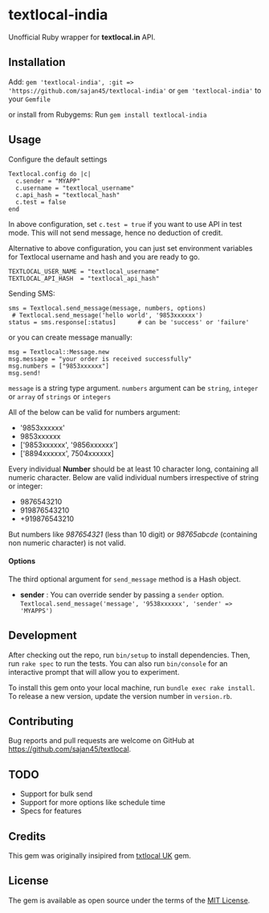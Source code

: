 # textlocal-india
Unofficial Ruby wrapper for **textlocal.in** API.

## Installation

Add:
`gem 'textlocal-india', :git => 'https://github.com/sajan45/textlocal-india'` 
or `gem 'textlocal-india'` to your `Gemfile`

or install from Rubygems:
Run `gem install textlocal-india`

## Usage

Configure the default settings

```
Textlocal.config do |c|
  c.sender = "MYAPP"
  c.username = "textlocal_username"
  c.api_hash = "textlocal_hash"
  c.test = false
end
```
In above configuration, set `c.test = true` if you want to use API in test mode. This will not send message, hence no deduction of credit.

Alternative to above configuration, you can just set environment variables for Textlocal username and hash and you are ready to go.

```
TEXTLOCAL_USER_NAME = "textlocal_username"
TEXTLOCAL_API_HASH  = "textlocal_api_hash"
```

Sending SMS:
```
sms = Textlocal.send_message(message, numbers, options)
 # Textlocal.send_message('hello world', '9853xxxxxx')
status = sms.response[:status]      # can be 'success' or 'failure'
```
or you can create message manually:
```
msg = Textlocal::Message.new
msg.message = "your order is received successfully"
msg.numbers = ["9853xxxxxx"]
msg.send!
```
`message` is a string type argument.
`numbers` argument can be `string`, `integer` or `array` of `strings` or `integers`

All of the below can be valid for numbers argument:
* '9853xxxxxx'
* 9853xxxxxx
* ['9853xxxxxx', '9856xxxxxx']
* ['8894xxxxxx', 7504xxxxxx]

Every individual **Number** should be at least 10 character long, containing all numeric character.
Below are valid individual numbers irrespective of string or integer:
* 9876543210
* 919876543210
* +919876543210

But numbers like *987654321* (less than 10 digit) or *98765abcde* (containing non numeric character) is not valid.

#### Options
The third optional argument for `send_message` method is a Hash object.
* **sender** : You can override sender by passing a `sender` option.
  `Textlocal.send_message('message', '9538xxxxxx', 'sender' => 'MYAPPS')`

## Development

After checking out the repo, run `bin/setup` to install dependencies. Then, run `rake spec` to run the tests. You can also run `bin/console` for an interactive prompt that will allow you to experiment.

To install this gem onto your local machine, run `bundle exec rake install`. To release a new version, update the version number in `version.rb`.

## Contributing

Bug reports and pull requests are welcome on GitHub at https://github.com/sajan45/textlocal.

## TODO

* Support for bulk send
* Support for more options like schedule time
* Specs for features

## Credits

This gem was originally insipired from [txtlocal UK](https://github.com/epigenesys/txtlocal) gem.

## License

The gem is available as open source under the terms of the [MIT License](http://opensource.org/licenses/MIT).

